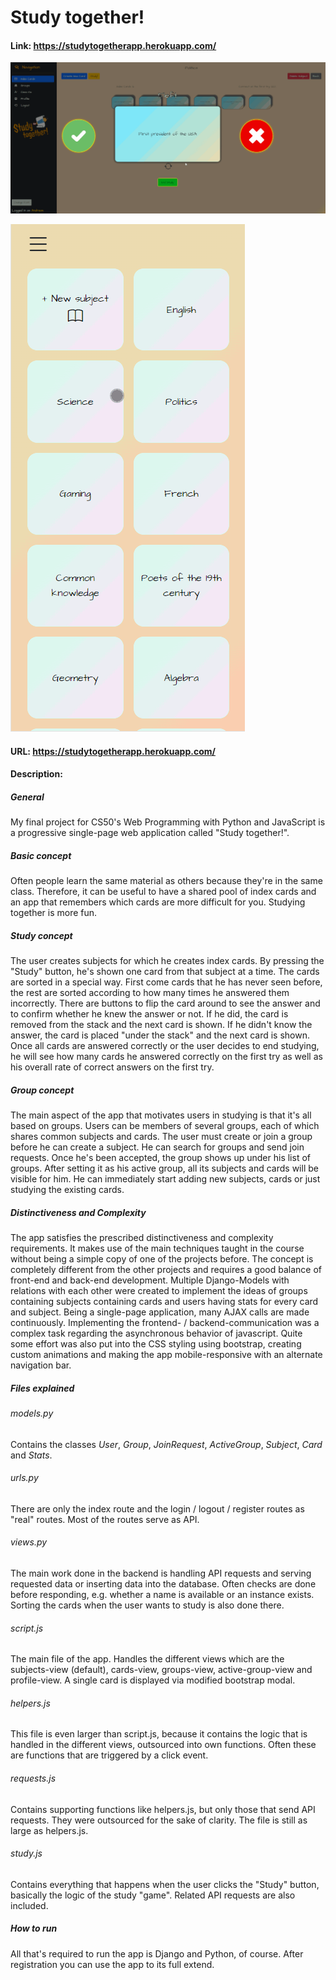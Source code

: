 # Study together!
#### Link: https://studytogetherapp.herokuapp.com/

![Screnshot 'Study'](https://github.com/Andreas1593/CS50W/blob/Final-Project/finalproject/study/static/images/study.gif?raw=true)

![Screenshot mobile](https://github.com/Andreas1593/CS50W/blob/Final-Project/finalproject/study/static/images/mobile.gif?raw=true)

#### URL: https://studytogetherapp.herokuapp.com/
#### Description:

##### General

My final project for CS50's Web Programming with Python and JavaScript is a progressive single-page web application called "Study together!".


##### Basic concept

Often people learn the same material as others because they're in the same class. Therefore, it can be useful to have a shared pool of index cards and an app that remembers which cards are more difficult for you. Studying together is more fun.

##### Study concept

The user creates subjects for which he creates index cards.
By pressing the "Study" button, he's shown one card from that subject at a time. The cards are sorted in a special way. First come cards that he has never seen before, the rest are sorted according to how many times he answered them incorrectly.
There are buttons to flip the card around to see the answer and to confirm whether he knew the answer or not. If he did, the card is removed from the stack and the next card is shown. If he didn't know the answer, the card is placed "under the stack" and the next card is shown.
Once all cards are answered correctly or the user decides to end studying, he will see how many cards he answered correctly on the first try as well as his overall rate of correct answers on the first try.

##### Group concept

The main aspect of the app that motivates users in studying is that it's all based on groups. Users can be members of several groups, each of which shares common subjects and cards.
The user must create or join a group before he can create a subject. He can search for groups and send join requests. Once he's been accepted, the group shows up under his list of groups. After setting it as his active group, all its subjects and cards will be visible for him. He can immediately start adding new subjects, cards or just studying the existing cards.

##### Distinctiveness and Complexity

The app satisfies the prescribed distinctiveness and complexity requirements.
It makes use of the main techniques taught in the course without being a simple copy of one of the projects before. The concept is completely different from the other projects and requires a good balance of front-end and back-end development.
Multiple Django-Models with relations with each other were created to implement the ideas of groups containing subjects containing cards and users having stats for every card and subject.
Being a single-page application, many AJAX calls are made continuously. Implementing the frontend- / backend-communication was a complex task regarding the asynchronous behavior of javascript.
Quite some effort was also put into the CSS styling using bootstrap, creating custom animations and making the app mobile-responsive with an alternate navigation bar.

##### Files explained

###### models.py

Contains the classes *User*, *Group*, *JoinRequest*, *ActiveGroup*, *Subject*, *Card* and *Stats*.

###### urls.py

There are only the index route and the login / logout / register routes as "real" routes. Most of the routes serve as API.

###### views.py

The main work done in the backend is handling API requests and serving requested data or inserting data into the database. Often checks are done before responding, e.g. whether a name is available or an instance exists. Sorting the cards when the user wants to study is also done there.

###### script.js

The main file of the app. Handles the different views which are the subjects-view (default), cards-view, groups-view, active-group-view and profile-view. A single card is displayed via modified bootstrap modal.

###### helpers.js

This file is even larger than script.js, because it contains the logic that is handled in the different views, outsourced into own functions. Often these are functions that are triggered by a click event.

###### requests.js

Contains supporting functions like helpers.js, but only those that send API requests. They were outsourced for the sake of clarity. The file is still as large as helpers.js.

###### study.js

Contains everything that happens when the user clicks the "Study" button, basically the logic of the study "game". Related API requests are also included.

##### How to run

All that's required to run the app is Django and Python, of course.
After registration you can use the app to its full extend.
